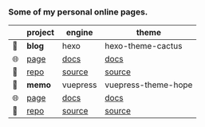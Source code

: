### Some of my personal online pages.

|                        | project     | engine           | theme               |
| ---------------------- | ----------- | ---------------- | ------------------- |
| :pushpin:              | **blog**    | hexo             | hexo-theme-cactus   |
| :globe_with_meridians: | [page][1]   | [docs][2]        | [docs][3]           |
| :file_folder:          | [repo][4]   | [source][5]      | [source][6]         |
| :pushpin:              | **memo**    | vuepress         | vuepress-theme-hope |
| :globe_with_meridians: | [page][7]   | [docs][8]        | [docs][9]           |
| :file_folder:          | [repo][10]  | [source][11]     | [source][12]        |

[1]: https://yorun.me/
[2]: https://hexo.io/zh-cn/
[3]: https://github.com/probberechts/hexo-theme-cactus#cactus
[4]: https://github.com/yorunning/blog
[5]: https://github.com/hexojs/hexo
[6]: https://github.com/probberechts/hexo-theme-cactus
[7]: https://memo.yorun.me/
[8]: https://v2.vuepress.vuejs.org/zh/
[9]: https://vuepress-theme-hope.github.io/v2/zh/
[10]: https://github.com/yorunning/memo
[11]: https://github.com/vuepress/vuepress-next
[12]: https://github.com/vuepress-theme-hope/vuepress-theme-hope
